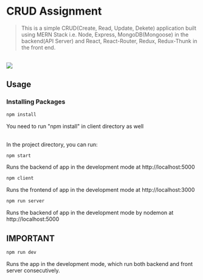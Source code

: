 # CRUD Assignment

> This is a simple CRUD(Create, Read, Update, Dekete) application built using MERN Stack i.e. Node, Express, MongoDB(Mongoose) in the backend(API Server) and React, React-Router, Redux, Redux-Thunk in the front end.

<br/>
<kbd>
  <img src="https://i.imgur.com/gbaJ631.gif"/>
</kbd>

<br/>

## Usage

### Installing Packages

```sh
npm install
```

You need to run "npm install" in client directory as well

<br/>
In the project directory, you can run:

```sh
npm start
```

Runs the backend of app in the development mode at http://localhost:5000

```sh
npm client
```

Runs the frontend of app in the development mode at http://localhost:3000

```sh
npm run server
```

Runs the backend of app in the development mode by nodemon at http://localhost:5000

## IMPORTANT

```sh
npm run dev
```

Runs the app in the development mode, which run both backend and front server consecutively.
